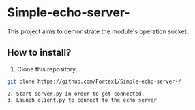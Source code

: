 # Simple-echo-server-
This project aims to demonstrate the module's operation socket.
## How to install?
1. Clone this repository.
```bash
git clone https://github.com/Fortex1/Simple-echo-server-/

2. Start server.py in order to get connected.
3. Launch client.py to connect to the echo server
